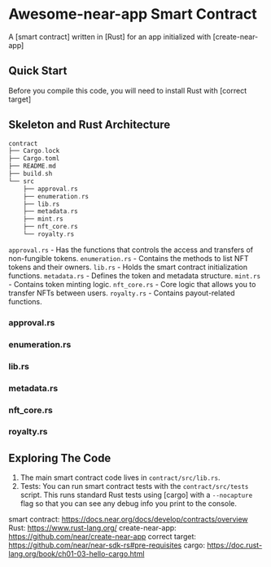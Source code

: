 # Awesome-near-app Smart Contract

A [smart contract] written in [Rust] for an app initialized with [create-near-app]

## Quick Start

Before you compile this code, you will need to install Rust with [correct target]

## Skeleton and Rust Architecture

```rust
contract
├── Cargo.lock
├── Cargo.toml
├── README.md
├── build.sh
└── src
    ├── approval.rs
    ├── enumeration.rs
    ├── lib.rs
    ├── metadata.rs
    ├── mint.rs
    ├── nft_core.rs
    └── royalty.rs
```

`approval.rs` - Has the functions that controls the access and transfers of non-fungible tokens.
`enumeration.rs` - Contains the methods to list NFT tokens and their owners.
`lib.rs` - Holds the smart contract initialization functions.
`metadata.rs` - Defines the token and metadata structure.
`mint.rs` - Contains token minting logic.
`nft_core.rs` - Core logic that allows you to transfer NFTs between users.
`royalty.rs` - Contains payout-related functions.

### approval.rs

### enumeration.rs

### lib.rs

### metadata.rs

### nft_core.rs

### royalty.rs

## Exploring The Code

1. The main smart contract code lives in `contract/src/lib.rs`.
2. Tests: You can run smart contract tests with the `contract/src/tests` script. This runs
   standard Rust tests using [cargo] with a `--nocapture` flag so that you
   can see any debug info you print to the console.

smart contract: https://docs.near.org/docs/develop/contracts/overview
Rust: https://www.rust-lang.org/
create-near-app: https://github.com/near/create-near-app
correct target: https://github.com/near/near-sdk-rs#pre-requisites
cargo: https://doc.rust-lang.org/book/ch01-03-hello-cargo.html
